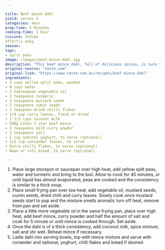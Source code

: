 ```yaml
---

title: Beef mince dahl
yield: serves 4
categories: main
prep-time: 5 Minutes
cooking-time: 1 hour
cuisine: Indian
effort:: easy
season:
tags:
- split peas
image: /images/beef-mince-dahl.jpg
description: "This beef mince dahl, full of delicious spices, is sure to warm you up this winter."
original-source: "taste.com"
original-link: "https://www.taste.com.au/recipes/beef-mince-dahl"
ingredients:
- 2 cups yellow split peas, washed
- 8 cups water
- 1 tablespoon vegetable oil
- 2 teaspoons turmeric
- 2 teaspoons mustard seeds
- 2 teaspoons cumin seeds
- 1 teaspoon dried chilli flakes
- 1/4 cup curry leaves, fresh or dried
- 1 1/2 cups coconut milk
- 500g Coles 3 star beef mince
- 3 teaspoons mild curry powder
- 2 teaspoons salt
- 1 cup natural yoghurt, to serve (optional)
- 1/2 cup coriander leaves, to serve
- Extra chilli flakes, to serve (optional)
- Naan or roti bread, to serve (optional)

---
```


1. Place large stockpot or saucepan over high heat, add yellow split peas, water and turmeric and bring to the boil. Allow to cook for 45 minutes, or until liquid has almost evaporated, peas are cooked and the consistency is similar to a thick soup.
2. Place small frying pan over low heat, add vegetable oil, mustard seeds, cumin seeds, dried chilli and curry leaves. Slowly cook once mustard seeds start to pop and the mixture smells aromatic turn off heat, remove from pan and set aside.
3. Place a little more vegetable oil in the same frying pan, place over high heat, add beef mince, curry powder and half the amount of salt and cook for 5 minute or until mince is cooked through. Set aside.
4. Once the dahl is of a thick consistency, add coconut milk, spice mixture, salt and stir well. Reheat mince if necessary.
5. Ladle dahl into serving bowls, top with mince mixture and serve with coriander and optional, yoghurt, chilli flakes and bread if desired
